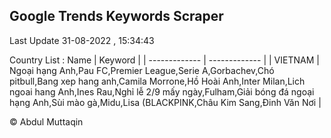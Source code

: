 

## Google Trends Keywords Scraper 
 
Last Update 31-08-2022 , 15:34:43

Country List :
 Name  | Keyword |
| ------------- | ------------- |
| VIETNAM | Ngoại hạng Anh,Pau FC,Premier League,Serie A,Gorbachev,Chó pitbull,Bang xep hang anh,Camila Morrone,Hồ Hoài Anh,Inter Milan,Lich ngoai hang Anh,Ines Rau,Nghỉ lễ 2/9 mấy ngày,Fulham,Giải bóng đá ngoại hạng Anh,Sùi mào gà,Midu,Lisa (BLACKPINK,Châu Kim Sang,Đinh Văn Nơi |



© Abdul Muttaqin 
